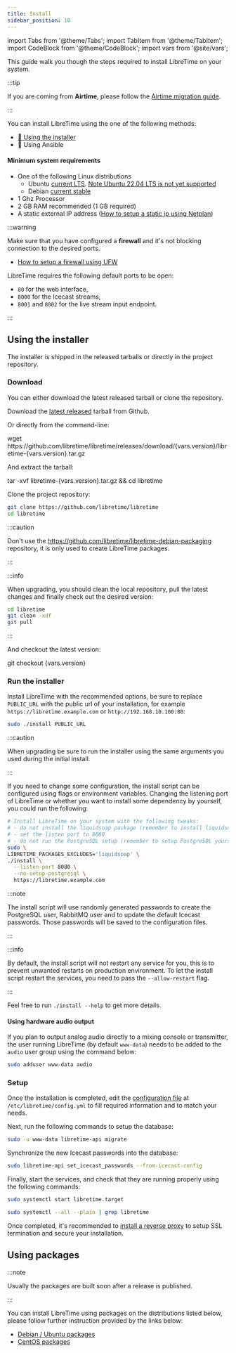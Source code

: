 ```yaml
---
title: Install
sidebar_position: 10
---
```


import Tabs from '@theme/Tabs';
import TabItem from '@theme/TabItem';
import CodeBlock from '@theme/CodeBlock';
import vars from '@site/vars';

This guide walk you though the steps required to install LibreTime on your system.

:::tip

If you are coming from **Airtime**, please follow the [Airtime migration guide](./migrate-from-airtime.md).

:::

You can install LibreTime using the one of the following methods:

- [:rocket: Using the installer](#using-the-installer)
- :construction: Using Ansible

#### Minimum system requirements

- One of the following Linux distributions
  - Ubuntu [current LTS](https://wiki.ubuntu.com/Releases).
    [Note Ubuntu 22.04 LTS is not yet supported](https://github.com/libretime/libretime/issues/1845)
  - Debian [current stable](https://www.debian.org/releases/)
- 1 Ghz Processor
- 2 GB RAM recommended (1 GB required)
- A static external IP address ([How to setup a static ip using Netplan](../tutorials/setup-a-static-ip-using-netplan.md))

:::warning

Make sure that you have configured a **firewall** and it's not blocking connection to the desired ports.

- [How to setup a firewall using UFW](../tutorials/setup-a-firewall-using-ufw.md)

LibreTime requires the following default ports to be open:

- `80` for the web interface,
- `8000` for the Icecast streams,
- `8001` and `8002` for the live stream input endpoint.

:::

## Using the installer

The installer is shipped in the released tarballs or directly in the project repository.

### Download

You can either download the latest released tarball or clone the repository.

<Tabs>
<TabItem label="Release tarball" value="tarball" default>

Download the [latest released](https://github.com/libretime/libretime/releases) tarball from Github.

Or directly from the command-line:

<CodeBlock language="bash">
wget https://github.com/libretime/libretime/releases/download/{vars.version}/libretime-{vars.version}.tar.gz
</CodeBlock>

And extract the tarball:

<CodeBlock language="bash">
tar -xvf libretime-{vars.version}.tar.gz && cd libretime
</CodeBlock>

</TabItem>
<TabItem label="Git repository" value="git">

Clone the project repository:

```bash
git clone https://github.com/libretime/libretime
cd libretime
```

:::caution

Don't use the https://github.com/libretime/libretime-debian-packaging repository, it is only used to create LibreTime packages.

:::

:::info

When upgrading, you should clean the local repository, pull the latest changes and finally check out the desired version:

```bash
cd libretime
git clean -xdf
git pull
```

:::

And checkout the latest version:

<CodeBlock language="bash">
git checkout {vars.version}
</CodeBlock>

</TabItem>
</Tabs>

### Run the installer

Install LibreTime with the recommended options, be sure to replace `PUBLIC_URL` with the public url of your installation,
for example `https://libretime.example.com` or `http://192.168.10.100:80`:

```bash
sudo ./install PUBLIC_URL
```

:::caution

When upgrading be sure to run the installer using the same arguments you used during the initial install.

:::

If you need to change some configuration, the install script can be configured using flags or environment variables. Changing the listening port of LibreTime or whether you want to install some dependency by yourself, you could run the following:

```bash
# Install LibreTime on your system with the following tweaks:
# - do not install the liquidsoap package (remember to install liquidsoap yourself)
# - set the listen port to 8080
# - do not run the PostgreSQL setup (remember to setup PostgreSQL yourself)
sudo \
LIBRETIME_PACKAGES_EXCLUDES='liquidsoap' \
./install \
  --listen-port 8080 \
  --no-setup-postgresql \
  https://libretime.example.com
```

:::note

The install script will use randomly generated passwords to create the PostgreSQL user, RabbitMQ user and to update the default Icecast passwords. Those passwords will be saved to the configuration files.

:::

:::info

By default, the install script will not restart any service for you, this is to prevent unwanted restarts on production environment. To let the install script restart the services, you need to pass the `--allow-restart` flag.

:::

Feel free to run `./install --help` to get more details.

#### Using hardware audio output

If you plan to output analog audio directly to a mixing console or transmitter, the user running LibreTime (by default `www-data`) needs to be added to the `audio` user group using the command below:

```bash
sudo adduser www-data audio
```

### Setup

Once the installation is completed, edit the [configuration file](./configuration.md) at `/etc/libretime/config.yml` to fill required information and to match your needs.

Next, run the following commands to setup the database:

```bash
sudo -u www-data libretime-api migrate
```

Synchronize the new Icecast passwords into the database:

```bash
sudo libretime-api set_icecast_passwords --from-icecast-config
```

Finally, start the services, and check that they are running properly using the following commands:

```bash
sudo systemctl start libretime.target

sudo systemctl --all --plain | grep libretime
```

Once completed, it's recommended to [install a reverse proxy](./reverse-proxy.md) to setup SSL termination and secure your installation.

## Using packages

:::note

Usually the packages are built soon after a release is published.

:::

You can install LibreTime using packages on the distributions listed below, please follow further instruction provided by the links below:

- [Debian / Ubuntu packages](https://github.com/libretime/libretime-debian-packaging/releases)
- [CentOS packages](https://build.opensuse.org/package/show/home:radiorabe:airtime/libretime)
